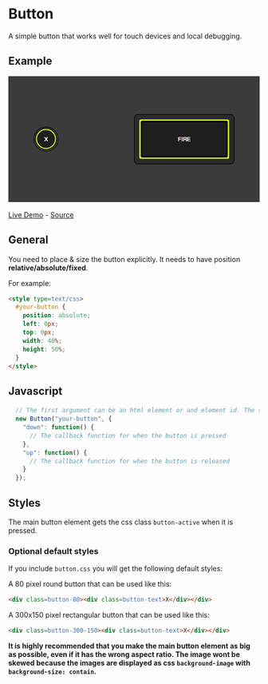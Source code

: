 # Button
A simple button that works well for touch devices and local debugging.

## Example

![alt text](https://github.com/airconsole/airconsole-controls/raw/master/examples/button.png "Button Example")

[Live Demo](https://rawgit.com/AirConsole/airconsole-controls/master/examples/button.html) -
[Source](https://github.com/AirConsole/airconsole-controls/blob/master/examples/button.html)

## General

You need to place & size the button explicitly. It needs to have position **relative/absolute/fixed**.

For example:
```html
<style type=text/css>
  #your-button {
    position: absolute;
    left: 0px;
    top: 0px;
    width: 40%;
    height: 50%;
  }
</style>
```

## Javascript
```javascript
  // The first argument can be an html element or and element id. The second argument are options.
  new Button("your-button", {
    "down": function() {
      // The callback function for when the button is pressed
    },
    "up": function() {
      // The callback function for when the button is released
    }
  });
```

## Styles

The main button element gets the css class ```button-active``` when it is pressed.

### Optional default styles

If you include ```button.css``` you will get the following default styles:

A 80 pixel round button that can be used like this:
```html
<div class=button-80><div class=button-text>X</div></div>
```

A 300x150 pixel rectangular button that can be used like this:
```html
<div class=button-300-150><div class=button-text>X</div></div>
```

**It is highly recommended that you make the main button element as big as possible, even if it has the wrong aspect ratio. The image wont be skewed because the images are displayed as css ```background-image``` with ```background-size: contain```.**
